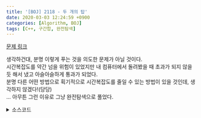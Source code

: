 ```yaml
---
title: '[BOJ] 2118 - 두 개의 탑'
date: 2020-03-03 12:24:59 +0900
categories: [Algorithm, BOJ]
tags: [C++, 구간합, 완전탐색]
---
```


[문제 링크](https://www.acmicpc.net/problem/2118)

생각하건대, 분명 이렇게 푸는 것을 의도한 문제가 아닐 것이다.<br>
시간복잡도를 약간 넘을 위험이 있었지만 내 컴퓨터에서 돌려봤을 때 초과가 되지 않을 듯 해서 냈고 아슬아슬하게 통과가 되었다.<br>
분명 다른 어떤 방법으로 획기적으로 시간복잡도를 줄일 수 있는 방법이 있을 것인데, 생각하지 않겠다!(당당)<br>
... 아무튼 그런 이유로 그냥 완전탐색으로 풀었다.

<details>
  <summary> 소스코드 </summary>
    <div markdown="1">

```c++
#include <iostream>
#include <algorithm>
using namespace std;

int sum[50005], ans;

int main(void) {
	int n;
	scanf("%d", &n);
	scanf("%d", sum + 1);
	for (int i = 2; i <= n; i++) {
		scanf("%d", sum + i);
		sum[i] += sum[i - 1];
	}
	for (int i = 0; i < n; i++) {
		for (int j = i; j < n; j++) {
			ans = max(ans, min(sum[j] - sum[i - 1], sum[n] - sum[j] + sum[i - 1]));
		}
	}
	printf("%d", ans);
	return 0;
}
```

</div>
</details>